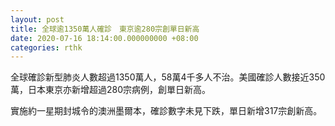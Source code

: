 ```yaml
---
layout: post
title: 全球逾1350萬人確診　東京逾280宗創單日新高
date: 2020-07-16 18:14:00.000000000 +08:00
categories: rthk
---
```


全球確診新型肺炎人數超過1350萬人，58萬4千多人不治。美國確診人數接近350萬，日本東京亦新增超過280宗病例，創單日新高。

實施約一星期封城令的澳洲墨爾本，確診數字未見下跌，單日新增317宗創新高。
